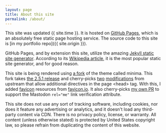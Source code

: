 ```yaml
---
layout: page
title: About this site
permalink: /about/
---
```


This site was updated <span id="buildtimestamp">{{ site.time }}</span>. It is hosted on [GitHub Pages](https://pages.github.com), which is an absolutely free static page hosting service. The source code to this site is [in my portfolio repo]({{ site.origin }}).

GitHub Pages, and by extension this site, utilize the amazing [Jekyll static site generator](https://jekyllrb.com/). According to its [Wikipedia article](https://en.wikipedia.org/wiki/Jekyll_%28software%29), it is the most popular static site generator, and for good reason.

This site is being rendered using [a fork](https://github.com/ironiridis/minima) of the theme called minima. This fork takes [the 2.5.1 release](https://github.com/jekyll/minima/releases/tag/v2.5.1) and cherry-picks [two](https://github.com/jekyll/minima/pull/433) [modifications](https://github.com/jekyll/minima/pull/468) from upstream that allow additional directives in the page &lt;head&gt; tag. With this, I added [favicon](https://en.wikipedia.org/wiki/Favicon) resources from [favicon.io](https://favicon.io/emoji-favicons/necktie/). It also cherry-picks [my own PR](https://github.com/jekyll/minima/pull/650) to support the Mastodon `rel="me"` link verification attribute.

This site does not use any sort of tracking software, including cookies, nor does it feature any advertising or analytics, and it doesn't load any third-party content via CDN. There is no privacy policy, license, or warranty. All content (unless otherwise stated) is protected by United States copyright law, so please refrain from duplicating the content of this website.

<script>
function buildtimereplace() {
    try {
        n = document.getElementById('buildtimestamp');
        m = moment(n.innerText, "YYYY-MM-DD HH:mm:ss Z");
        if (!m.isValid()) {
            console.log("Moment.js does not think", n.innerText, "is valid, leaving as-is")
            return;
        }
        n.innerText = m.format('LLL') + ', ' + m.fromNow();
    } catch(e) {
        console.log("Replacing build timestamp threw",e)
        return
    }
}
</script>
<script src="/assets/moment-2.27.0.min.js" integrity="sha256-ZsWP0vT+akWmvEMkNYgZrPHKU9Ke8nYBPC3dqONp1mY=" async="async" defer="defer" onload="buildtimereplace()"></script>
